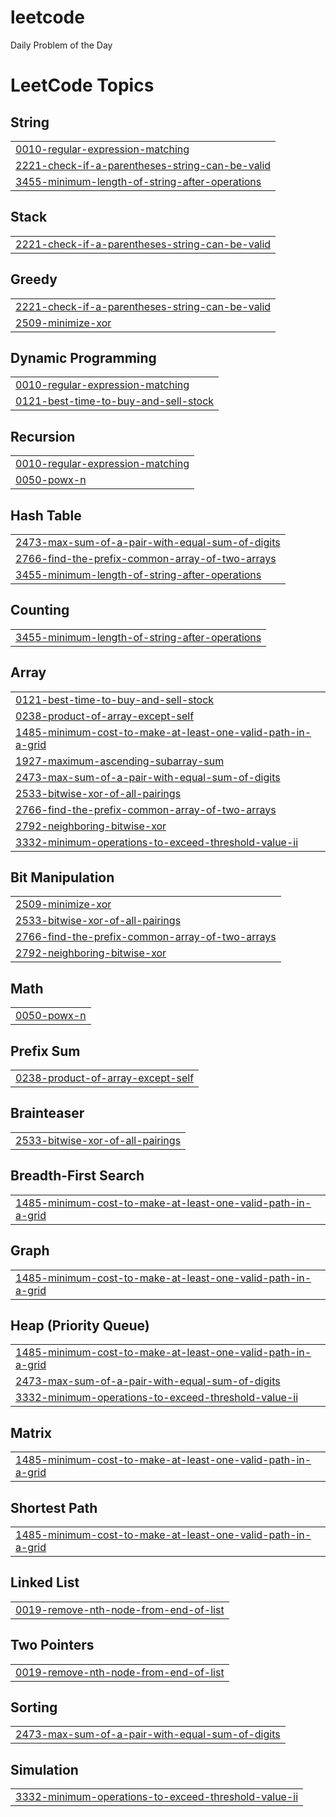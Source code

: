 # leetcode
Daily Problem of the Day

<!---LeetCode Topics Start-->
# LeetCode Topics
## String
|  |
| ------- |
| [0010-regular-expression-matching](https://github.com/Suraj-1250/leetcode/tree/master/0010-regular-expression-matching) |
| [2221-check-if-a-parentheses-string-can-be-valid](https://github.com/Suraj-1250/leetcode/tree/master/2221-check-if-a-parentheses-string-can-be-valid) |
| [3455-minimum-length-of-string-after-operations](https://github.com/Suraj-1250/leetcode/tree/master/3455-minimum-length-of-string-after-operations) |
## Stack
|  |
| ------- |
| [2221-check-if-a-parentheses-string-can-be-valid](https://github.com/Suraj-1250/leetcode/tree/master/2221-check-if-a-parentheses-string-can-be-valid) |
## Greedy
|  |
| ------- |
| [2221-check-if-a-parentheses-string-can-be-valid](https://github.com/Suraj-1250/leetcode/tree/master/2221-check-if-a-parentheses-string-can-be-valid) |
| [2509-minimize-xor](https://github.com/Suraj-1250/leetcode/tree/master/2509-minimize-xor) |
## Dynamic Programming
|  |
| ------- |
| [0010-regular-expression-matching](https://github.com/Suraj-1250/leetcode/tree/master/0010-regular-expression-matching) |
| [0121-best-time-to-buy-and-sell-stock](https://github.com/Suraj-1250/leetcode/tree/master/0121-best-time-to-buy-and-sell-stock) |
## Recursion
|  |
| ------- |
| [0010-regular-expression-matching](https://github.com/Suraj-1250/leetcode/tree/master/0010-regular-expression-matching) |
| [0050-powx-n](https://github.com/Suraj-1250/leetcode/tree/master/0050-powx-n) |
## Hash Table
|  |
| ------- |
| [2473-max-sum-of-a-pair-with-equal-sum-of-digits](https://github.com/Suraj-1250/leetcode/tree/master/2473-max-sum-of-a-pair-with-equal-sum-of-digits) |
| [2766-find-the-prefix-common-array-of-two-arrays](https://github.com/Suraj-1250/leetcode/tree/master/2766-find-the-prefix-common-array-of-two-arrays) |
| [3455-minimum-length-of-string-after-operations](https://github.com/Suraj-1250/leetcode/tree/master/3455-minimum-length-of-string-after-operations) |
## Counting
|  |
| ------- |
| [3455-minimum-length-of-string-after-operations](https://github.com/Suraj-1250/leetcode/tree/master/3455-minimum-length-of-string-after-operations) |
## Array
|  |
| ------- |
| [0121-best-time-to-buy-and-sell-stock](https://github.com/Suraj-1250/leetcode/tree/master/0121-best-time-to-buy-and-sell-stock) |
| [0238-product-of-array-except-self](https://github.com/Suraj-1250/leetcode/tree/master/0238-product-of-array-except-self) |
| [1485-minimum-cost-to-make-at-least-one-valid-path-in-a-grid](https://github.com/Suraj-1250/leetcode/tree/master/1485-minimum-cost-to-make-at-least-one-valid-path-in-a-grid) |
| [1927-maximum-ascending-subarray-sum](https://github.com/Suraj-1250/leetcode/tree/master/1927-maximum-ascending-subarray-sum) |
| [2473-max-sum-of-a-pair-with-equal-sum-of-digits](https://github.com/Suraj-1250/leetcode/tree/master/2473-max-sum-of-a-pair-with-equal-sum-of-digits) |
| [2533-bitwise-xor-of-all-pairings](https://github.com/Suraj-1250/leetcode/tree/master/2533-bitwise-xor-of-all-pairings) |
| [2766-find-the-prefix-common-array-of-two-arrays](https://github.com/Suraj-1250/leetcode/tree/master/2766-find-the-prefix-common-array-of-two-arrays) |
| [2792-neighboring-bitwise-xor](https://github.com/Suraj-1250/leetcode/tree/master/2792-neighboring-bitwise-xor) |
| [3332-minimum-operations-to-exceed-threshold-value-ii](https://github.com/Suraj-1250/leetcode/tree/master/3332-minimum-operations-to-exceed-threshold-value-ii) |
## Bit Manipulation
|  |
| ------- |
| [2509-minimize-xor](https://github.com/Suraj-1250/leetcode/tree/master/2509-minimize-xor) |
| [2533-bitwise-xor-of-all-pairings](https://github.com/Suraj-1250/leetcode/tree/master/2533-bitwise-xor-of-all-pairings) |
| [2766-find-the-prefix-common-array-of-two-arrays](https://github.com/Suraj-1250/leetcode/tree/master/2766-find-the-prefix-common-array-of-two-arrays) |
| [2792-neighboring-bitwise-xor](https://github.com/Suraj-1250/leetcode/tree/master/2792-neighboring-bitwise-xor) |
## Math
|  |
| ------- |
| [0050-powx-n](https://github.com/Suraj-1250/leetcode/tree/master/0050-powx-n) |
## Prefix Sum
|  |
| ------- |
| [0238-product-of-array-except-self](https://github.com/Suraj-1250/leetcode/tree/master/0238-product-of-array-except-self) |
## Brainteaser
|  |
| ------- |
| [2533-bitwise-xor-of-all-pairings](https://github.com/Suraj-1250/leetcode/tree/master/2533-bitwise-xor-of-all-pairings) |
## Breadth-First Search
|  |
| ------- |
| [1485-minimum-cost-to-make-at-least-one-valid-path-in-a-grid](https://github.com/Suraj-1250/leetcode/tree/master/1485-minimum-cost-to-make-at-least-one-valid-path-in-a-grid) |
## Graph
|  |
| ------- |
| [1485-minimum-cost-to-make-at-least-one-valid-path-in-a-grid](https://github.com/Suraj-1250/leetcode/tree/master/1485-minimum-cost-to-make-at-least-one-valid-path-in-a-grid) |
## Heap (Priority Queue)
|  |
| ------- |
| [1485-minimum-cost-to-make-at-least-one-valid-path-in-a-grid](https://github.com/Suraj-1250/leetcode/tree/master/1485-minimum-cost-to-make-at-least-one-valid-path-in-a-grid) |
| [2473-max-sum-of-a-pair-with-equal-sum-of-digits](https://github.com/Suraj-1250/leetcode/tree/master/2473-max-sum-of-a-pair-with-equal-sum-of-digits) |
| [3332-minimum-operations-to-exceed-threshold-value-ii](https://github.com/Suraj-1250/leetcode/tree/master/3332-minimum-operations-to-exceed-threshold-value-ii) |
## Matrix
|  |
| ------- |
| [1485-minimum-cost-to-make-at-least-one-valid-path-in-a-grid](https://github.com/Suraj-1250/leetcode/tree/master/1485-minimum-cost-to-make-at-least-one-valid-path-in-a-grid) |
## Shortest Path
|  |
| ------- |
| [1485-minimum-cost-to-make-at-least-one-valid-path-in-a-grid](https://github.com/Suraj-1250/leetcode/tree/master/1485-minimum-cost-to-make-at-least-one-valid-path-in-a-grid) |
## Linked List
|  |
| ------- |
| [0019-remove-nth-node-from-end-of-list](https://github.com/Suraj-1250/leetcode/tree/master/0019-remove-nth-node-from-end-of-list) |
## Two Pointers
|  |
| ------- |
| [0019-remove-nth-node-from-end-of-list](https://github.com/Suraj-1250/leetcode/tree/master/0019-remove-nth-node-from-end-of-list) |
## Sorting
|  |
| ------- |
| [2473-max-sum-of-a-pair-with-equal-sum-of-digits](https://github.com/Suraj-1250/leetcode/tree/master/2473-max-sum-of-a-pair-with-equal-sum-of-digits) |
## Simulation
|  |
| ------- |
| [3332-minimum-operations-to-exceed-threshold-value-ii](https://github.com/Suraj-1250/leetcode/tree/master/3332-minimum-operations-to-exceed-threshold-value-ii) |
<!---LeetCode Topics End-->